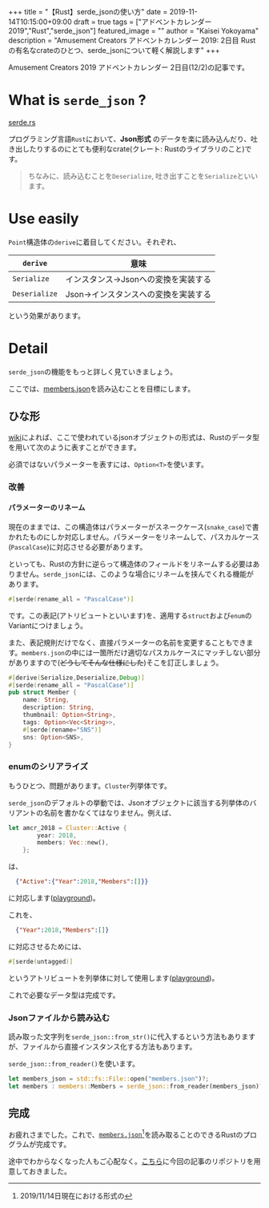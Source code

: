 +++
title =  "【Rust】serde_jsonの使い方"
date = 2019-11-14T10:15:00+09:00
draft = true
tags = ["アドベントカレンダー2019","Rust","serde_json"]
featured_image = ""
author = "Kaisei Yokoyama"
description = "Amusement Creators アドベントカレンダー 2019: 2日目 Rustの有名なcrateのひとつ、serde_jsonについて軽く解説します"
+++

Amusement Creators 2019 アドベントカレンダー 2日目(12/2)の記事です。

# What is `serde_json` ?
[serde.rs](https://serde.rs/)

プログラミング言語`Rust`において、**Json形式** のデータを楽に読み込んだり、吐き出したりするのにとても便利なcrate(クレート: Rustのライブラリのこと)です。

> ちなみに、読み込むことを`Deserialize`, 吐き出すことを`Serialize`といいます。

# Use easily

<script src="https://gist.github.com/rust-play/7b5313111fbda49c42e534cfbc1003c1.js"></script>

`Point`構造体の`derive`に着目してください。それぞれ、

`derive` | 意味
--- | ---
`Serialize` | インスタンス->Jsonへの変換を実装する
`Deserialize` | Json->インスタンスへの変換を実装する

という効果があります。

# Detail
`serde_json`の機能をもっと詳しく見ていきましょう。

ここでは、[members.json](https://github.com/AmusementCreators/WebSite/blob/master/data/members.json)を読み込むことを目標にします。

## ひな形
[wiki](https://github.com/AmusementCreators/WebSite/wiki/%E8%87%AA%E5%B7%B1%E7%B4%B9%E4%BB%8B%E3%82%92%E8%BF%BD%E5%8A%A0%E3%81%99%E3%82%8B)によれば、ここで使われているjsonオブジェクトの形式は、Rustのデータ型を用いて次のように表すことができます。

<script src="https://gist.github.com/KaiseiYokoyama/55f51fd96a34ceef6a9c8577e0059d69.js"></script>

必須ではないパラメーターを表すには、`Option<T>`を使います。

### 改善
#### パラメーターのリネーム
現在のままでは、この構造体はパラメーターがスネークケース(`snake_case`)で書かれたものにしか対応しません。パラメーターをリネームして、パスカルケース(`PascalCase`)に対応させる必要があります。

といっても、Rustの方針に逆らって構造体のフィールドをリネームする必要はありません。`serde_json`には、このような場合にリネームを挟んでくれる機能があります。

```rust
#[serde(rename_all = "PascalCase")]
```

です。この表記(アトリビュートといいます)を、適用する`struct`および`enum`のVariantにつけましょう。

また、表記規則だけでなく、直接パラメーターの名前を変更することもできます。`members.json`の中には一箇所だけ適切なパスカルケースにマッチしない部分がありますので(<del>どうしてそんな仕様にした</del>)そこを訂正しましょう。

```rust
#[derive(Serialize,Deserialize,Debug)]
#[serde(rename_all = "PascalCase")]
pub struct Member {
    name: String,
    description: String,
    thumbnail: Option<String>,
    tags: Option<Vec<String>>,
    #[serde(rename="SNS")]
    sns: Option<SNS>,
}
```

### enumのシリアライズ
もうひとつ、問題があります。`Cluster`列挙体です。

`serde_json`のデフォルトの挙動では、Jsonオブジェクトに該当する列挙体のバリアントの名前を書かなくてはなりません。例えば、

```rust
let amcr_2018 = Cluster::Active {
        year: 2018,
        members: Vec::new(),
    };
```

は、

```json
  {"Active":{"Year":2018,"Members":[]}}
```

に対応します([playground](https://play.rust-lang.org/?version=stable&mode=debug&edition=2018&gist=4e9856ce2dc30c42df390f1a226dd60a))。

これを、

```json
  {"Year":2018,"Members":[]}
```

に対応させるためには、

```rust
#[serde(untagged)]
```

というアトリビュートを列挙体に対して使用します([playground](https://play.rust-lang.org/?version=stable&mode=debug&edition=2018&gist=2a1f7e206821e301c56f1d9f308bd0a1))。

これで必要なデータ型は完成です。

### Jsonファイルから読み込む
読み取った文字列を`serde_json::from_str()`に代入するという方法もありますが、ファイルから直接インスタンス化する方法もあります。

`serde_json::from_reader()`を使います。

```rust
let members_json = std::fs::File::open("members.json")?;
let members : members::Members = serde_json::from_reader(members_json)?;
```

## 完成
お疲れさまでした。これで、[`members.json`](https://github.com/AmusementCreators/WebSite/blob/master/data/members.json)[^completed-1]を読み取ることのできるRustのプログラムが完成です。

途中でわからなくなった人もご心配なく。[こちら](https://github.com/KaiseiYokoyama/serde_usage)に今回の記事のリポジトリを用意しておきました。

[^completed-1]: 2019/11/14日現在における形式の